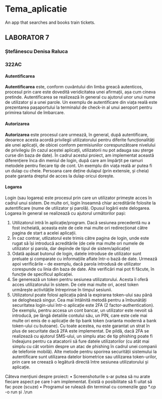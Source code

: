 # Tema_aplicatie
 An app that searches and books train tickets.
## LABORATOR 7
### Ștefănescu Denisa Raluca
### 322AC

#### Autentificarea
**Autentificarea** este, conform cuvântului din limba greacă autenticos, procesul prin care este dovedită veridicitatea unei afirmații, așa cum cineva pretinde.
Autentificarea se realizează în general cu ajutorul unor unui nume de utilizator și a unei parole. 
Un exemplu de autentificare din viața reală este prezentarea pașaportului la terminalul de check-in al unui aeroport pentru primirea talonul de îmbarcare.
#### Autorizarea
**Autorizarea** este procesul care urmează, în general, după autentificare, deoarece acesta acordă privilegii utilizatorului pentru diferite funcționalități 
ale unei aplicații, de obicei conform permisiunilor corespunzătoare nivelului de privilegiu (în cazul acestei aplicații, utilizatorii nu pot adauga sau șterge curse din baza de date). 
În cadrul acestui proiect, am implementat această diferențiere înca din meniul de login, după care am împărțit pe ramuri metodele pentru fiecare tip de cont.
Un exemplu din viața reală ar putea fi un dulap cu cheie. Persoana care deține dulapul (prin extensie, și cheia) poate garanta dreptul de acces la dulap oricui dorește.
#### Logarea
Login (sau logarea) este procesul prin care un utilizator primește acces în cadrul unui sistem. De multe  ori, login înseamnă chiar acreditările folosite la autentificare (nume de utilizator și parolă). Opusul logării este delogarea.
Logarea în general se realizează cu ajutorul următorilor pași:
1.	Utilizatorul intră în aplicație/program. Dacă sesiunea precedentă nu a fost incheiată, aceasta este de cele mai multe ori redirecționat către pagina de start a acelei aplicații.
2.	În caz contrar, utlizatorul este trimis către pagina de login, unde este rugat să își introducă acreditările (de cele mai multe ori numele de utilizator și parola, dar depinde de tipul de sistem/aplicație)
3.	Odată apăsat butonul de login, datele introduse de utilizator sunt preluate și comparate cu informațiile aflate într-o bază de date. Urmează apoi verificările – de exemplu, dacă parola introdusă de utilizator corespunde cu linia din baza de date. Alte verificări mai pot fi făcute, în funcție de specificul aplicației. 
4.	Se generează un token pentru sesiunea utilizatorului. Acesta îi oferă acces utilizatorului în sistem. De cele mai multe ori, acest token urmărește activitățile întreprinse în timpul sesiunii.
5.	Utilizatorul poate folosi aplicația până la expirarea token-ului sau până se deloghează singur.
Cea mai întâlnită metodă pentru a îmbunătăți securitatea login-ului într-o aplicație este 2FA (2 factor-authentication). De exemplu, pentru accesa un cont bancar, un utilizator este nevoit să introducă, pe lângă detaliile contului său, un PIN, care este cele mai multe ori emis de o aplicație de tip bank token (varianta modernă a bank token-ului cu butoane).
Cu toate acestea, nu este garantat un strat în plus de securitate dacă 2FA este implementat.  De pildă, dacă 2FA se realizează cu ajutorul SMS-ului, un simplu atac de tip phishing poate fi îndeajuns pentru ca atacatorii să fure datele utilizatorilor (cu atât mai simplu cu cât vorbim despre un atac de phishing în cadrul unei companii de telefonie mobilă).
Alte metode pentru sporirea securității sistemului la autentificare sunt utilizarea datelor biometrice sau utilizarea token-urilor, prin care se creează o legătură directă între sesiunea utilizatorului și aplicație.

Câteva mențiuni despre proiect:
•	Screenshoturile s-ar putea să nu arate fiecare aspect pe care l-am implementat. Există o posibilitate să fi uitat să fac poze (scuze)
•	Programul se rulează din terminal cu comenzile gpp *.cp -o run și .\run

